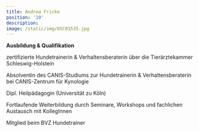 ```yaml
---
title: Andrea Fricke
position: '10'
description:
image: /static/img/DSC01535.jpg
---
```

**Ausbildung & Qualifikation**

zertifizierte Hundetrainerin & Verhaltensberaterin über die Tierärztekammer Schleswig-Holstein 

Absolventin des CANIS-Studiums zur Hundetrainerin & Verhaltensberaterin bei CANIS-Zentrum für Kynologie

Dipl. Heilpädagogin (Universität zu Köln)

Fortlaufende Weiterbildung durch Seminare, Workshops und fachlichen Austausch mit KollegInnen

Mitglied beim BVZ Hundetrainer
